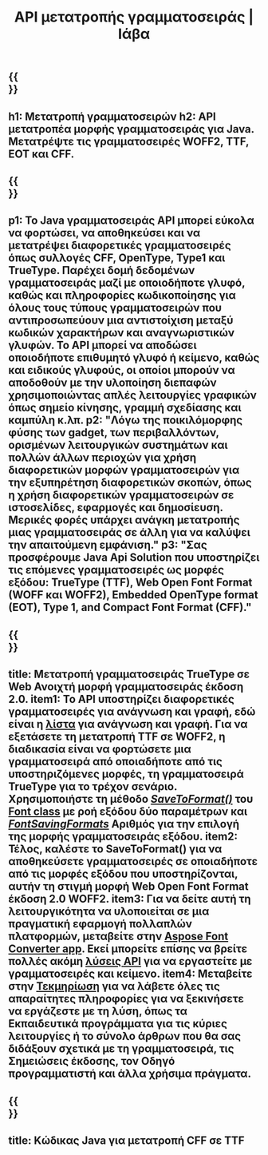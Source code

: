 ﻿---
translation: true
template: /_templates/conversion-java.md
title: API μετατροπής γραμματοσειράς | Ιάβα
url: /java/conversion/
description: Λειτουργία μετατροπής αρχείων γραμματοσειράς Java. Μετατρέψτε διαφορετικές γραμματοσειρές όπως CFF, EOT, WOFF, TTF και Type 1 με μερικές γραμμές κώδικα Java.
keywords: μετατροπή γραμματοσειρών java, μετατροπή γραμματοσειρών Java, κάλυψη γραμματοσειρών java
family: font
platformtag: java
feature: conversion
---

{{<section banner>}}
---
h1: Μετατροπή γραμματοσειρών
h2: API μετατροπέα μορφής γραμματοσειράς για Java. Μετατρέψτε τις γραμματοσειρές WOFF2, TTF, EOT και CFF.
---

{{<section overview>}}
---
p1: Το Java γραμματοσειράς API μπορεί εύκολα να φορτώσει, να αποθηκεύσει και να μετατρέψει διαφορετικές γραμματοσειρές όπως συλλογές CFF, OpenType, Type1 και TrueType. Παρέχει δομή δεδομένων γραμματοσειράς μαζί με οποιοδήποτε γλυφό, καθώς και πληροφορίες κωδικοποίησης για όλους τους τύπους γραμματοσειρών που αντιπροσωπεύουν μια αντιστοίχιση μεταξύ κωδικών χαρακτήρων και αναγνωριστικών γλυφών. Το API μπορεί να αποδώσει οποιοδήποτε επιθυμητό γλυφό ή κείμενο, καθώς και ειδικούς γλυφούς, οι οποίοι μπορούν να αποδοθούν με την υλοποίηση διεπαφών χρησιμοποιώντας απλές λειτουργίες γραφικών όπως σημείο κίνησης, γραμμή σχεδίασης και καμπύλη κ.λπ.
p2: "Λόγω της ποικιλόμορφης φύσης των gadget, των περιβαλλόντων, ορισμένων λειτουργικών συστημάτων και πολλών άλλων περιοχών για χρήση διαφορετικών μορφών γραμματοσειρών για την εξυπηρέτηση διαφορετικών σκοπών, όπως η χρήση διαφορετικών γραμματοσειρών σε ιστοσελίδες, εφαρμογές και δημοσίευση. Μερικές φορές υπάρχει ανάγκη μετατροπής μιας γραμματοσειράς σε άλλη για να καλύψει την απαιτούμενη εμφάνιση."
p3: "Σας προσφέρουμε Java Api Solution που υποστηρίζει τις επόμενες γραμματοσειρές ως μορφές εξόδου: TrueType (TTF), Web Open Font Format (WOFF και WOFF2), Embedded OpenType format (EOT), Type 1, and Compact Font Format (CFF)."
---

{{<section feature1>}}
---
title: Μετατροπή γραμματοσειράς TrueType σε Web Ανοιχτή μορφή γραμματοσειράς έκδοση 2.0.
item1: Το API υποστηρίζει διαφορετικές γραμματοσειρές για ανάγνωση και γραφή, εδώ είναι η [λίστα](https://docs.aspose.com/font/java/convert/#formats-supported-for-reading-andor-writing) για ανάγνωση και γραφή. Για να εξετάσετε τη μετατροπή TTF σε WOFF2, η διαδικασία είναι να φορτώσετε μια γραμματοσειρά από οποιαδήποτε από τις υποστηριζόμενες μορφές, τη γραμματοσειρά TrueType για το τρέχον σενάριο. Χρησιμοποιήστε τη μέθοδο [*SaveToFormat()*](https://reference.aspose.com/font/java/com.aspose.font/Font#saveToFormat-java.io.OutputStream-com.aspose.font.FontSavingFormats-) του [Font class](https://reference.aspose.com/font/java/com.aspose.font/Font#save-java.lang.String-) με ροή εξόδου δύο παραμέτρων και [*FontSavingFormats*](https://reference.aspose.com/font/java/com.aspose.font/FontSavingFormats) Αριθμός για την επιλογή της μορφής γραμματοσειράς εξόδου.
item2: Τέλος, καλέστε το SaveToFormat() για να αποθηκεύσετε γραμματοσειρές σε οποιαδήποτε από τις μορφές εξόδου που υποστηρίζονται, αυτήν τη στιγμή μορφή Web Open Font Format έκδοση 2.0 WOFF2.
item3: Για να δείτε αυτή τη λειτουργικότητα να υλοποιείται σε μια πραγματική εφαρμογή πολλαπλών πλατφορμών, μεταβείτε στην [Aspose Font Converter app](https://products.aspose.app/font/conversion). Εκεί μπορείτε επίσης να βρείτε πολλές ακόμη [λύσεις API](https://products.aspose.app/font/applications) για να εργαστείτε με γραμματοσειρές και κείμενο.
item4: Μεταβείτε στην [Τεκμηρίωση](https://docs.aspose.com/font/net/) για να λάβετε όλες τις απαραίτητες πληροφορίες για να ξεκινήσετε να εργάζεστε με τη λύση, όπως τα Εκπαιδευτικά προγράμματα για τις κύριες λειτουργίες ή το σύνολο άρθρων που θα σας διδάξουν σχετικά με τη γραμματοσειρά, τις Σημειώσεις έκδοσης, τον Οδηγό προγραμματιστή και άλλα χρήσιμα πράγματα.
---

{{<section codeexample>}}
---
title: Κώδικας Java για μετατροπή CFF σε TTF
---
